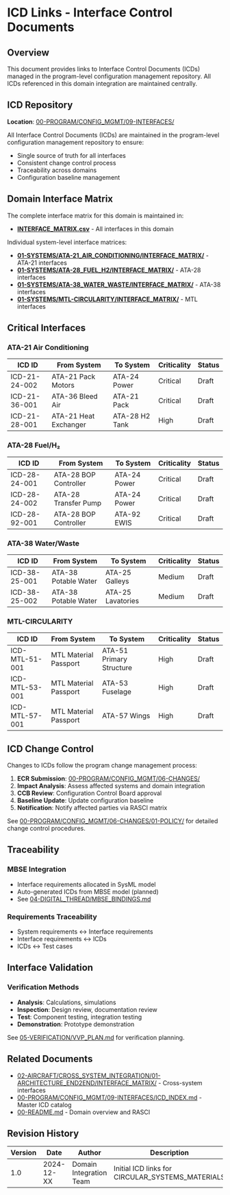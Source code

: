 # ICD Links - Interface Control Documents

## Overview

This document provides links to Interface Control Documents (ICDs) managed in the program-level configuration management repository. All ICDs referenced in this domain integration are maintained centrally.

## ICD Repository

**Location**: [00-PROGRAM/CONFIG_MGMT/09-INTERFACES/](../../../00-PROGRAM/CONFIG_MGMT/09-INTERFACES/)

All Interface Control Documents (ICDs) are maintained in the program-level configuration management repository to ensure:
- Single source of truth for all interfaces
- Consistent change control process
- Traceability across domains
- Configuration baseline management

## Domain Interface Matrix

The complete interface matrix for this domain is maintained in:
- **[INTERFACE_MATRIX.csv](INTERFACE_MATRIX.csv)** - All interfaces in this domain

Individual system-level interface matrices:
- **[01-SYSTEMS/ATA-21_AIR_CONDITIONING/INTERFACE_MATRIX/](../01-SYSTEMS/ATA-21_AIR_CONDITIONING/INTERFACE_MATRIX/)** - ATA-21 interfaces
- **[01-SYSTEMS/ATA-28_FUEL_H2/INTERFACE_MATRIX/](../01-SYSTEMS/ATA-28_FUEL_H2/INTERFACE_MATRIX/)** - ATA-28 interfaces
- **[01-SYSTEMS/ATA-38_WATER_WASTE/INTERFACE_MATRIX/](../01-SYSTEMS/ATA-38_WATER_WASTE/INTERFACE_MATRIX/)** - ATA-38 interfaces
- **[01-SYSTEMS/MTL-CIRCULARITY/INTERFACE_MATRIX/](../01-SYSTEMS/MTL-CIRCULARITY/INTERFACE_MATRIX/)** - MTL interfaces

## Critical Interfaces

### ATA-21 Air Conditioning
| ICD ID | From System | To System | Criticality | Status |
|--------|-------------|-----------|-------------|--------|
| ICD-21-24-002 | ATA-21 Pack Motors | ATA-24 Power | Critical | Draft |
| ICD-21-36-001 | ATA-36 Bleed Air | ATA-21 Pack | Critical | Draft |
| ICD-21-28-001 | ATA-21 Heat Exchanger | ATA-28 H2 Tank | High | Draft |

### ATA-28 Fuel/H₂
| ICD ID | From System | To System | Criticality | Status |
|--------|-------------|-----------|-------------|--------|
| ICD-28-24-001 | ATA-28 BOP Controller | ATA-24 Power | Critical | Draft |
| ICD-28-24-002 | ATA-28 Transfer Pump | ATA-24 Power | Critical | Draft |
| ICD-28-92-001 | ATA-28 BOP Controller | ATA-92 EWIS | Critical | Draft |

### ATA-38 Water/Waste
| ICD ID | From System | To System | Criticality | Status |
|--------|-------------|-----------|-------------|--------|
| ICD-38-25-001 | ATA-38 Potable Water | ATA-25 Galleys | Medium | Draft |
| ICD-38-25-002 | ATA-38 Potable Water | ATA-25 Lavatories | Medium | Draft |

### MTL-CIRCULARITY
| ICD ID | From System | To System | Criticality | Status |
|--------|-------------|-----------|-------------|--------|
| ICD-MTL-51-001 | MTL Material Passport | ATA-51 Primary Structure | High | Draft |
| ICD-MTL-53-001 | MTL Material Passport | ATA-53 Fuselage | High | Draft |
| ICD-MTL-57-001 | MTL Material Passport | ATA-57 Wings | High | Draft |

## ICD Change Control

Changes to ICDs follow the program change management process:

1. **ECR Submission**: [00-PROGRAM/CONFIG_MGMT/06-CHANGES/](../../../00-PROGRAM/CONFIG_MGMT/06-CHANGES/)
2. **Impact Analysis**: Assess affected systems and domain integration
3. **CCB Review**: Configuration Control Board approval
4. **Baseline Update**: Update configuration baseline
5. **Notification**: Notify affected parties via RASCI matrix

See [00-PROGRAM/CONFIG_MGMT/06-CHANGES/01-POLICY/](../../../00-PROGRAM/CONFIG_MGMT/06-CHANGES/01-POLICY/) for detailed change control procedures.

## Traceability

### MBSE Integration
- Interface requirements allocated in SysML model
- Auto-generated ICDs from MBSE model (planned)
- See [04-DIGITAL_THREAD/MBSE_BINDINGS.md](../04-DIGITAL_THREAD/MBSE_BINDINGS.md)

### Requirements Traceability
- System requirements ↔ Interface requirements
- Interface requirements ↔ ICDs
- ICDs ↔ Test cases

## Interface Validation

### Verification Methods
- **Analysis**: Calculations, simulations
- **Inspection**: Design review, documentation review
- **Test**: Component testing, integration testing
- **Demonstration**: Prototype demonstration

See [05-VERIFICATION/VVP_PLAN.md](../05-VERIFICATION/VVP_PLAN.md) for verification planning.

## Related Documents

- [02-AIRCRAFT/CROSS_SYSTEM_INTEGRATION/01-ARCHITECTURE_END2END/INTERFACE_MATRIX/](../../CROSS_SYSTEM_INTEGRATION/01-ARCHITECTURE_END2END/INTERFACE_MATRIX/) - Cross-system interfaces
- [00-PROGRAM/CONFIG_MGMT/09-INTERFACES/ICD_INDEX.md](../../../00-PROGRAM/CONFIG_MGMT/09-INTERFACES/ICD_INDEX.md) - Master ICD catalog
- [00-README.md](../00-README.md) - Domain overview and RASCI

## Revision History

| Version | Date | Author | Description |
|---------|------|--------|-------------|
| 1.0 | 2024-12-XX | Domain Integration Team | Initial ICD links for CIRCULAR_SYSTEMS_MATERIALS |
